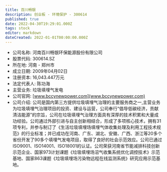 ```yaml
---
title: 百川畅银
description: 创业板 - 环境保护 - 300614
published: true
date: 2022-04-30T19:29:01.000Z
tags: stock
editor: markdown
dateCreated: 2022-01-01T00:00:00.000Z
---
```


- 公司名称: 河南百川畅银环保能源股份有限公司
- 股票代码: 300614.SZ
- 所在地: 河南 - 郑州市
- 成立日期: 2009年04月02日
- 注册资本: 16,043.447万元
- 法定代表人: 陈功海
- 主营业务: 垃圾填埋气发电
- 公司官网: [www.bccynewpower.com](www.bccynewpower.com)
- 公司介绍: 公司是国内第三方提供垃圾填埋气治理的主要服务商之一,主营业务为垃圾填埋气治理项目的投资、建设与运营，公司奉行“倡导低碳经济，贡献清洁能源”的宗旨，公司在垃圾填埋气治理方面具有深厚的技术积累和大量成功经验。公司通过外部引进与自主创新相结合，形成了多项核心技术，拥有31项专利，并参与制订了《生活垃圾填埋场填埋气体收集处理及利用工程技术规范》的行业标准；并已成功在河南、广东、湖北、安徽、广西、浙江等20多个省份开发了90多个填埋气发电项目，取得了良好的社会示范效应。公司已通过ISO9001、ISO14001、ISO18001的认证。公司荣获河南省节能减排科技创新示范企业、国家973计划课题《垃圾填埋场沼气收集系统优化调控技术》示范基地、国家863课题《垃圾填埋场污染物远程在线监测系统》研究应用示范基地。


